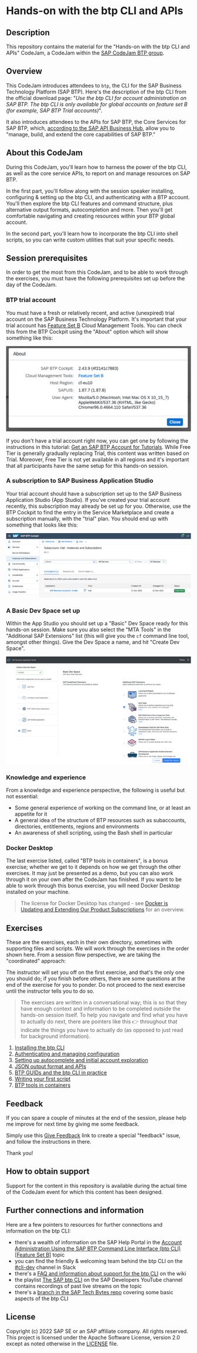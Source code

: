 # Hands-on with the btp CLI and APIs

## Description

This repository contains the material for the "Hands-on with the btp CLI and APIs" CodeJam, a CodeJam within the [SAP CodeJam BTP group](https://groups.community.sap.com/t5/sap-codejam-btp/gh-p/codejam-btp).

## Overview

This CodeJam introduces attendees to `btp`, the CLI for the SAP Business Technology Platform (SAP BTP). Here's the description of the btp CLI from the official download page: "_Use the btp CLI for account administration on SAP BTP. The btp CLI is only available for global accounts on feature set B (for example, SAP BTP Trial accounts)_".

It also introduces attendees to the APIs for SAP BTP, the Core Services for SAP BTP, which, [according to the SAP API Business Hub](https://api.sap.com/package/SAPCloudPlatformCoreServices/rest), allow you to "manage, build, and extend the core capabilities of SAP BTP."

## About this CodeJam

During this CodeJam, you'll learn how to harness the power of the btp CLI, as well as the core service APIs, to report on and manage resources on SAP BTP.

In the first part, you'll follow along with the session speaker installing, configuring & setting up the btp CLI, and authenticating with a BTP account. You'll then explore the btp CLI features and command structure, plus alternative output formats, autocompletion and more. Then you'll get comfortable navigating and creating resources within your BTP global account.

In the second part, you'll learn how to incorporate the btp CLI into shell scripts, so you can write custom utilities that suit your specific needs.

## Session prerequisites

In order to get the most from this CodeJam, and to be able to work through the exercises, you must have the following prerequisites set up before the day of the CodeJam.

### BTP trial account

You must have a fresh or relatively recent, and active (unexpired) trial account on the SAP Business Technology Platform. It's important that your trial account has [Feature Set B](https://help.sap.com/products/BTP/65de2977205c403bbc107264b8eccf4b/caf4e4e23aef4666ad8f125af393dfb2.html) Cloud Management Tools. You can check this from the BTP Cockpit using the "About" option which will show something like this:

![The About popup showing Feature Set B](assets/cockpit-about-popup.png)

If you don't have a trial account right now, you can get one by following the instructions in this tutorial: [Get an SAP BTP Account for Tutorials](https://developers.sap.com/tutorials/btp-cockpit-setup.html). While Free Tier is generally gradually replacing Trial, this content was written based on Trial. Moreover, Free Tier is not yet available in all regions and it's important that all participants have the same setup for this hands-on session.

### A subscription to SAP Business Application Studio

Your trial account should have a subscription set up to the SAP Business Application Studio (App Studio). If you've created your trial account recently, this subscription may already be set up for you. Otherwise, use the BTP Cockpit to find the entry in the Service Marketplace and create a subscription manually, with the "trial" plan. You should end up with something that looks like this:

![subscription to App Studio](assets/cockpit-app-studio-subscription.png)

### A Basic Dev Space set up

Within the App Studio you should set up a "Basic" Dev Space ready for this hands-on session. Make sure you also select the "MTA Tools" in the "Additional SAP Extensions" list (this will give you the `cf` command line tool, amongst other things). Give the Dev Space a name, and hit "Create Dev Space".

![Creating a Basic Dev Space](assets/app-studio-creating-dev-space.png)

### Knowledge and experience

From a knowledge and experience perspective, the following is useful but not essential:

* Some general experience of working on the command line, or at least an appetite for it
* A general idea of the structure of BTP resources such as subaccounts, directories, entitlements, regions and environments
* An awareness of shell scripting, using the Bash shell in particular

### Docker Desktop

The last exercise listed, called "BTP tools in containers", is a bonus exercise; whether we get to it depends on how we get through the other exercises. It may just be presented as a demo, but you can also work through it on your own after the CodeJam has finished. If you want to be able to work through this bonus exercise, you will need Docker Desktop installed on your machine.

> The license for Docker Desktop has changed - see [Docker is Updating and Extending Our Product Subscriptions](https://www.docker.com/blog/updating-product-subscriptions/) for an overview.

## Exercises

These are the exercises, each in their own directory, sometimes with supporting files and scripts. We will work through the exercises in the order shown here. From a session flow perspective, we are taking the "coordinated" approach:

The instructor will set you off on the first exercise, and that's the only one you should do; if you finish before others, there are some questions at the end of the exercise for you to ponder. Do not proceed to the next exercise until the instructor tells you to do so.

> The exercises are written in a conversational way; this is so that they have enough context and information to be completed outside the hands-on session itself. To help you navigate and find what you have to actually do next, there are pointers like this 👉 throughout that indicate the things you have to actually do (as opposed to just read for background information).

1. [Installing the btp CLI](exercises/01-installing/README.md)
1. [Authenticating and managing configuration](exercises/02-authenticating-and-configuration/README.md)
1. [Setting up autocomplete and initial account exploration](exercises/03-autocomplete-and-exploration/README.md)
1. [JSON output format and APIs](exercises/04-json-format-and-apis/README.md)
1. [BTP GUIDs and the btp CLI in practice](exercises/05-btp-guids-cli-in-practice/README.md)
1. [Writing your first script](exercises/06-writing-your-first-script/README.md)
1. [BTP tools in containers](exercises/07-btp-tools-in-containers/README.md)

## Feedback

If you can spare a couple of minutes at the end of the session, please help me improve for next time by giving me some feedback.

Simply use this [Give Feedback](https://github.com/SAP-samples/cloud-btp-cli-codejam/issues/new?assignees=&labels=feedback&template=feedback-template.md&title=Feedback) link to create a special "feedback" issue, and follow the instructions in there.

Thank you!

## How to obtain support

Support for the content in this repository is available during the actual time of the CodeJam event for which this content has been designed.

## Further connections and information

Here are a few pointers to resources for further connections and information on the btp CLI:

* there's a wealth of information on the SAP Help Portal in the [Account Administration Using the SAP BTP Command Line Interface (btp CLI) [Feature Set B]](https://help.sap.com/products/BTP/65de2977205c403bbc107264b8eccf4b/7c6df2db6332419ea7a862191525377c.html?locale=en-US&version=Cloud) topic
* you can find the friendly & welcoming team behind the btp CLI on the [#cli-dev](https://sap-btp.slack.com/archives/CCXF812E9) channel in Slack
* there's a [FAQ and information about support for the btp CLI](https://wiki.wdf.sap.corp/wiki/display/CPCLI/Support) on the wiki
* the playlist [The SAP btp CLI](https://www.youtube.com/playlist?list=PL6RpkC85SLQDXx827kdjKc6HRvdMRZ8P5) on the SAP Developers YouTube channel contains recordings of past live streams on the topic
* there's a [branch in the SAP Tech Bytes repo](https://github.com/SAP-samples/sap-tech-bytes/tree/2021-09-01-btp-cli) covering some basic aspects of the btp CLI

## License

Copyright (c) 2022 SAP SE or an SAP affiliate company. All rights reserved. This project is licensed under the Apache Software License, version 2.0 except as noted otherwise in the [LICENSE](LICENSES/Apache-2.0.txt) file.
